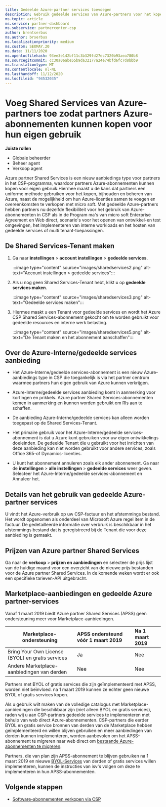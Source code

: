 ```yaml
---
title: Gedeelde Azure-partner services toevoegen
description: Gebruik gedeelde services van Azure-partners voor het kopen van Azure-abonnementen voor eigen gebruik en voor een uniforme methode om Azure te kopen, bij te houden en te beheren.
ms.topic: article
ms.service: partner-dashboard
ms.subservice: partnercenter-csp
author: brentserbus
ms.author: brserbus
ms.localizationpriority: medium
ms.custom: SEOMAY.20
ms.date: 11/11/2020
ms.openlocfilehash: 93ee3e142bf11c3b329fd27ec7320b93aea780b8
ms.sourcegitcommit: cc30a06abe55b9da32177a24e74bfd6fc7d8bbb9
ms.translationtype: MT
ms.contentlocale: nl-NL
ms.lasthandoff: 11/12/2020
ms.locfileid: "94532035"
---
```

# <a name="add-azure-partner-shared-services-so-partners-can-buy-azure-subscriptions-for-their-own-use"></a>Voeg Shared Services van Azure-partners toe zodat partners Azure-abonnementen kunnen kopen voor hun eigen gebruik

 
**Juiste rollen**

- Globale beheerder
- Beheer agent
- Verkoop agent

Azure partner Shared Services is een nieuw aanbiedings type voor partners in het CSP-programma, waardoor partners Azure-abonnementen kunnen kopen voor eigen gebruik.Hiermee maakt u de kans dat partners een uniforme methode gebruiken voor het kopen, bijhouden en beheren van Azure, naast de mogelijkheid om hun Azure-licenties samen te voegen en overeenkomsten te verkopen met micro soft. Met gedeelde Azure-partners hebben partners nu dezelfde flexibiliteit voor het gebruik van Azure-abonnementen in CSP als in de Program ma's van micro soft Enterprise Agreement en Web direct, scenario's voor het openen van ontwikkel-en test omgevingen, het implementeren van interne workloads en het hosten van gedeelde services of multi tenant-toepassingen.  

## <a name="create-the-shared-services-tenant"></a>De Shared Services-Tenant maken

1. Ga naar **instellingen**  >  **account instellingen**  >  **gedeelde services**.

   :::image type="content" source="images/sharedservices2.png" alt-text="Account instellingen > gedeelde services":::

2. Als u nog geen Shared Services-Tenant hebt, klikt u op **gedeelde services maken**.

   :::image type="content" source="images/sharedservices3.png" alt-text="Gedeelde services maken":::

3. Hiermee maakt u een Tenant voor gedeelde services en wordt het Azure CSP Shared Services-abonnement gekocht om te worden gebruikt voor gedeelde resources en interne werk belasting.

   :::image type="content" source="images/sharedservices5.png" alt-text="De Tenant maken en het abonnement aanschaffen":::

## <a name="about-the-azure--internalshared-services-offer"></a>Over de Azure-Interne/gedeelde services aanbieding

- Het Azure-Interne/gedeelde services-abonnement is een nieuw Azure-aanbiedings type in CSP die toegankelijk is via het partner centrum waarmee partners hun eigen gebruik van Azure kunnen verkrijgen.

- Azure-Interne/gedeelde services aanbieding komt in aanmerking voor kortingen en prikkels.  Azure partner Shared Services-abonnementen komen in aanmerking en kunnen worden gebruikt om RIs aan te schaffen.

- De aanbieding Azure-Interne/gedeelde services kan alleen worden toegepast op de Shared Services-Tenant.

- Het primaire gebruik voor het Azure-Interne/gedeelde services-abonnement is dat u Azure kunt gebruiken voor uw eigen ontwikkelings doeleinden. De gedeelde Tenant die u gebruikt voor het inrichten van deze aanbieding kan niet worden gebruikt voor andere services, zoals Office 365-of Dynamics-licenties.

- U kunt het abonnement annuleren zoals elk ander abonnement. Ga naar de **instellingen**  >  **alle instellingen**  >  **gedeelde services** weer geven. Selecteer het Azure-Interne/gedeelde services-abonnement en Annuleer het.

## <a name="accessing-azure-partner-shared-services-consumption-details"></a>Details van het gebruik van gedeelde Azure-partner services

U vindt het Azure-verbruik op uw CSP-factuur en het afstemmings bestand. Het wordt opgenomen als onderdeel van Microsoft Azure regel item in de factuur. De gedetailleerde informatie over verbruik is beschikbaar in het afstemmings bestand dat is geregistreerd bij de Tenant die voor deze aanbieding is gemaakt.

## <a name="azure-partner-shared-services-pricing"></a>Prijzen van Azure partner Shared Services

Ga naar de **verkoop**  >  **prijzen en aanbiedingen** en selecteer de prijs lijst van de huidige maand voor een overzicht van de nieuwe prijs bestanden voor de Azure partner Shared Services. In de komende weken wordt er ook een specifieke tarieven-API uitgebracht.

## <a name="marketplace-offers-and-azure-partner-shared-services"></a>Marketplace-aanbiedingen en gedeelde Azure partner-services

Vanaf 1 maart 2019 biedt Azure partner Shared Services (APSS) geen ondersteuning meer voor Marketplace-aanbiedingen.

|**Marketplace-ondersteuning**   |**APSS ondersteund vóór 1 maart 2019**|**Na 1 maart 2019**|
|---------------------------|:----------------------------|:-------------------|
|Bring Your Own License (BYOL) en gratis services   | Ja   | Nee|
|Andere Marketplace-aanbiedingen van derden   | Nee   |Nee|

Partners met BYOL of gratis services die zijn geïmplementeerd met APSS, worden niet beïnvloed. na 1 maart 2019 kunnen ze echter geen nieuwe BYOL of gratis services kopen.

Als u gebruik wilt maken van de volledige catalogus met Marketplace-aanbiedingen die beschikbaar zijn (niet alleen BYOL en gratis services), raden wij u aan CSP-partners gedeelde services te implementeren met behulp van web direct Azure-abonnementen.  CSP-partners die eerder BYOL en gratis service bronnen van derden van de Marketplace hebben geïmplementeerd en willen blijven gebruiken en meer aanbiedingen van derden kunnen implementeren, worden aanbevolen om het APSS-abonnement te migreren naar web direct om [bestaande Azure-abonnementen te migreren](/azure/cloud-solution-provider/migration/migration#migrating-existing-azure-subscriptions).

Partners, die van plan zijn APSS-abonnement te blijven gebruiken na 1 maart 2019 en nieuwe [BYOL-Services](https://azuremarketplace.microsoft.com/marketplace/apps?filters=byol) van derden of gratis services willen implementeren, kunnen de instructies van isv's volgen om deze te implementeren in hun APSS-abonnementen.

## <a name="next-steps"></a>Volgende stappen

- [Software-abonnementen verkopen via CSP](csp-software-subscriptions.md)